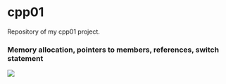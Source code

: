 # cpp01
Repository of my cpp01 project.
### Memory allocation, pointers to members, references, switch statement
![](https://progress-bar.dev/0?title=Score)
